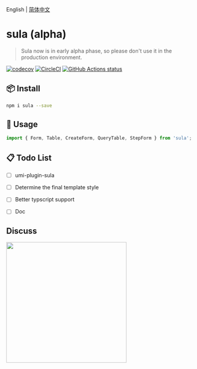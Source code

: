 English | [简体中文](https://github.com/umijs/sula/blob/master/README.zh-CN.md)

# sula (alpha)

> Sula now is in early alpha phase, so please don't use it in the production environment.

[![codecov](https://codecov.io/gh/umijs/sula/branch/master/graph/badge.svg)](https://codecov.io/gh/umijs/sula) [![CircleCI](https://circleci.com/gh/umijs/sula/tree/master.svg?style=svg)](https://circleci.com/gh/umijs/sula/tree/master) [![GitHub Actions status](https://github.com/umijs/sula/workflows/Node%20CI/badge.svg)](https://github.com/umijs/sula)


## 📦 Install

```bash
npm i sula --save
```

## 🔨 Usage

```js
import { Form, Table, CreateForm, QueryTable, StepForm } from 'sula';
```

## 📋 Todo List

- [ ] umi-plugin-sula
- [ ] Determine the final template style
- [ ] Better typscript support
- [ ] Doc


## Discuss

<div>
  <img src="https://img.alicdn.com/tfs/TB1iE3OCxD1gK0jSZFsXXbldVXa-1242-1602.jpg" width="320" />
</div>